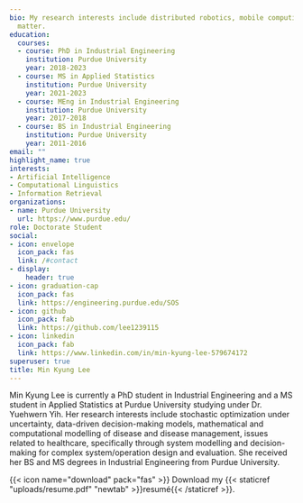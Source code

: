 ```yaml
---
bio: My research interests include distributed robotics, mobile computing and programmable
  matter.
education:
  courses:
  - course: PhD in Industrial Engineering
    institution: Purdue University
    year: 2018-2023
  - course: MS in Applied Statistics
    institution: Purdue University
    year: 2021-2023
  - course: MEng in Industrial Engineering
    institution: Purdue University
    year: 2017-2018    
  - course: BS in Industrial Engineering
    institution: Purdue University
    year: 2011-2016
email: ""
highlight_name: true
interests:
- Artificial Intelligence
- Computational Linguistics
- Information Retrieval
organizations:
- name: Purdue University
  url: https://www.purdue.edu/
role: Doctorate Student
social:
- icon: envelope
  icon_pack: fas
  link: /#contact
- display:
    header: true
- icon: graduation-cap
  icon_pack: fas
  link: https://engineering.purdue.edu/SOS 
- icon: github
  icon_pack: fab
  link: https://github.com/lee1239115 
- icon: linkedin
  icon_pack: fab
  link: https://www.linkedin.com/in/min-kyung-lee-579674172
superuser: true
title: Min Kyung Lee
---
```


Min Kyung Lee is currently a PhD student in Industrial Engineering and a MS student in Applied Statistics at Purdue University studying under Dr. Yuehwern Yih. Her research interests include stochastic optimization under uncertainty, data-driven decision-making models, mathematical and computational modelling of disease and disease management, issues related to healthcare, specifically through system modelling and decision-making for complex system/operation design and evaluation. She received her BS and MS degrees in Industrial Engineering from Purdue University.

{{< icon name="download" pack="fas" >}} Download my {{< staticref "uploads/resume.pdf" "newtab" >}}resumé{{< /staticref >}}.
